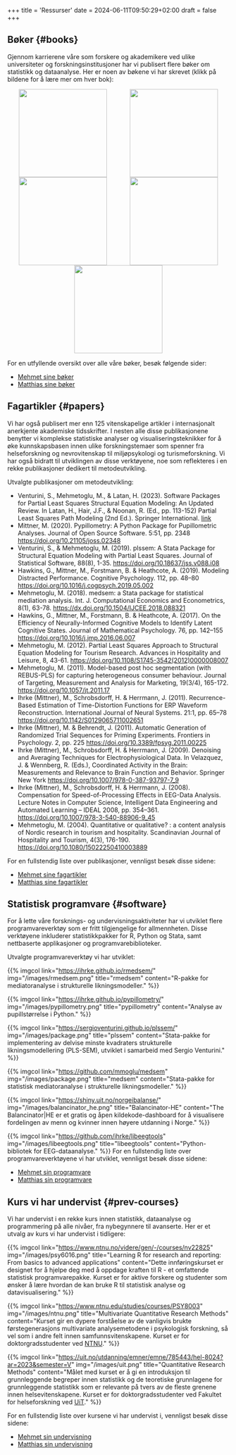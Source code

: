 +++
title = 'Ressurser'
date = 2024-06-11T09:50:29+02:00
draft = false
+++


## Bøker {#books}

Gjennom karrierene våre som forskere og akademikere ved ulike universiteter og forskningsinstitusjoner har vi publisert flere bøker om statistikk og dataanalyse. Her er noen av bøkene vi har skrevet (klikk på bildene for å lære mer om hver bok):

<div style="display:flex;justify-content: space-around; flex-wrap: wrap;">
<a href="https://a.co/d/gMGMV8Q"><img src="/images/book_r22.png" height="200"></a>
<a href="https://a.co/d/1Kiql8F"><img src="/images/book_stata22.png" height="200"></a>
<a href="https://a.co/d/8JlgWw0"><img src="/images/book_plssem21.png" height="200"></a>
<a href="https://www.universitetsforlaget.no/innforing-i-r-for-statistiske-dataanalyser"><img src="/images/book_rnorsk20.png" height="200"></a>
<a href="https://www.ark.no/boker/Mehmet-Mehmetoglu-Kvalitativ-metode-for-merkantile-fag-9788276749946"><img src="/images/book_kvalitativmetode04.png" height="200"></a>
</div>


For en utfyllende oversikt over alle våre bøker, besøk følgende sider:

- [Mehmet sine bøker](https://folk.ntnu.no/mehmetm/web/_site/books.html)
- [Matthias sine bøker](https://ihrke.github.io/publications.html#books)

## Fagartikler {#papers}


Vi har også publisert mer enn 125 vitenskapelige artikler i internasjonalt anerkjente akademiske tidsskrifter. I nesten alle disse publikasjonene benytter vi komplekse statistiske analyser og visualiseringsteknikker for å øke kunnskapsbasen innen ulike forskningstemaer som spenner fra helseforskning og nevrovitenskap til miljøpsykologi og turismeforskning. Vi har også bidratt til utviklingen av disse verktøyene, noe som reflekteres i en rekke publikasjoner dedikert til metodeutvikling.

Utvalgte publikasjoner om metodeutvikling:

- Venturini, S., Mehmetoglu, M., & Latan, H. (2023). Software Packages for Partial Least Squares Structural Equation Modeling: An Updated Review. In Latan, H., Hair, J.F., & Noonan, R. (Ed., pp. 113-152) Partial Least Squares Path Modeling (2nd Ed.). Springer International. [link](https://link.springer.com/chapter/10.1007/978-3-031-37772-3_5)
- Mittner, M. (2020). Pypillometry: A Python Package for Pupillometric Analyses. Journal of Open Source Software. 5:51, pp. 2348 <https://doi.org/10.21105/joss.02348>
- Venturini, S., & Mehmetoglu, M. (2019). plssem: A Stata Package for Structural Equation Modeling with Partial Least Squares. Journal of Statistical Software, 88(8), 1-35. <https://doi.org/10.18637/jss.v088.i08>
- Hawkins, G., Mittner, M., Forstmann, B. & Heathcote, A. (2019). Modeling Distracted Performance. Cognitive Psychology. 112, pp. 48–80 <https://doi.org/10.1016/j.cogpsych.2019.05.002>
- Mehmetoglu, M. (2018). medsem: a Stata package for statistical mediation analysis. Int. J. Computational Economics and Econometrics, 8(1), 63-78. <https://dx.doi.org/10.1504/IJCEE.2018.088321>
- Hawkins, G., Mittner, M., Forstmann, B. & Heathcote, A. (2017). On the Efficiency of Neurally-Informed Cognitive Models to Identify Latent Cognitive States. Journal of Mathematical Psychology. 76, pp. 142–155 <https://doi.org/10.1016/j.jmp.2016.06.007>
- Mehmetoglu, M. (2012). Partial Least Squares Approach to Structural Equation Modeling for Tourism Research. Advances in Hospitality and Leisure, 8, 43-61. <https://doi.org/10.1108/S1745-3542(2012)0000008007>
- Mehmetoglu, M. (2011). Model-based post hoc segmentation (with REBUS-PLS) for capturing heterogeneous consumer behaviour. Journal of Targeting, Measurement and Analysis for Marketing, 19(3/4), 165-172. <https://doi.org/10.1057/jt.2011.17>
- Ihrke (Mittner), M., Schrobsdorff, H. & Herrmann, J. (2011). Recurrence-Based Estimation of Time-Distortion Functions for ERP Waveform Reconstruction. International Journal of Neural Systems. 21:1, pp. 65–78 <https://doi.org/10.1142/S0129065711002651>
- Ihrke (Mittner), M. & Behrendt, J. (2011). Automatic Generation of Randomized Trial Sequences for Priming Experiments. Frontiers in Psychology. 2, pp. 225 <https://doi.org/10.3389/fpsyg.2011.00225>
- Ihrke (Mittner), M., Schrobsdorff, H. & Herrmann, J. (2009). Denoising and Averaging Techniques for Electrophysiological Data. In Velazquez, J. & Wennberg, R. (Eds.), Coordinated Activity in the Brain: Measurements and Relevance to Brain Function and Behavior. Springer New York <https://doi.org/10.1007/978-0-387-93797-7_9>
- Ihrke (Mittner), M., Schrobsdorff, H. & Herrmann, J. (2008). Compensation for Speed-of-Processing Effects in EEG-Data Analysis. Lecture Notes in Computer Science, Intelligent Data Engineering and Automated Learning – IDEAL 2008, pp. 354–361. <https://doi.org/10.1007/978-3-540-88906-9_45>
- Mehmetoglu, M. (2004). Quantitative or qualitative? : a content analysis of Nordic research in tourism and hospitality. Scandinavian Journal of Hospitality and Tourism, 4(3), 176-190. <https://doi.org/10.1080/15022250410003889>

For en fullstendig liste over publikasjoner, vennligst besøk disse sidene:

- [Mehmet sine fagartikler](https://folk.ntnu.no/mehmetm/web/_site/articles.html)
- [Matthias sine fagartikler](https://ihrke.github.io/publications.html)

## Statistisk programvare {#software}


For å lette våre forsknings- og undervisningsaktiviteter har vi utviklet flere programvareverktøy som er fritt tilgjengelige for allmennheten. Disse verktøyene inkluderer statistikkpakker for R, Python og Stata, samt nettbaserte applikasjoner og programvarebiblioteker.

Utvalgte programvareverktøy vi har utviklet:

{{% imgcol
    link="https://ihrke.github.io/rmedsem/"
    img="/images/rmedsem.png"
    title="rmedsem"
    content="R-pakke for mediatoranalyse i strukturelle likningsmodeller."
%}}

{{% imgcol
    link="https://ihrke.github.io/pypillometry/"
    img="/images/pypillometry.png"
    title="pypillometry"
    content="Analyse av pupillstørrelse i Python."
%}}

{{% imgcol
    link="https://sergioventurini.github.io/plssem/"
    img="/images/package.png"
    title="plssem"
    content="Stata-pakke for implementering av delvise minste kvadraters strukturelle likningsmodellering (PLS-SEM), utviklet i samarbeid med Sergio Venturini."
%}}

{{% imgcol
    link="https://github.com/mmoglu/medsem"
    img="/images/package.png"
    title="medsem"
    content="Stata-pakke for statistisk mediatoranalyse i strukturelle likningsmodeller."
%}}

{{% imgcol
    link="https://shiny.uit.no/norgeibalanse/"
    img="/images/balancinator_he.png"
    title="Balancinator-HE"
    content="The Balancinator|HE er et gratis og åpen kildekode-dashboard for å visualisere fordelingen av menn og kvinner innen høyere utdanning i Norge."
%}}


{{% imgcol
    link="https://github.com/ihrke/libeegtools"
    img="/images/libeegtools.png"
    title="libeegtools"
    content="Python-bibliotek for EEG-dataanalyse."
%}}
For en fullstendig liste over programvareverktøyene vi har utviklet, vennligst besøk disse sidene:

- [Mehmet sin programvare](https://folk.ntnu.no/mehmetm/web/_site/software.html)
- [Matthias sin programvare](https://ihrke.github.io/software.html)

## Kurs vi har undervist {#prev-courses}

Vi har undervist i en rekke kurs innen statistikk, dataanalyse og programmering på alle nivåer, fra nybegynnere til avanserte. Her er et utvalg av kurs vi har undervist i tidligere:

{{% imgcol
    link="https://www.ntnu.no/videre/gen/-/courses/nv22825"
    img="/images/psy6016.png"
    title="Learning R for research and reporting: From basics to advanced applications"
    content="Dette innføringskurset er designet for å hjelpe deg med å oppdage kraften til R - et omfattende statistisk programvarepakke. Kurset er for aktive forskere og studenter som ønsker å lære hvordan de kan bruke R til statistisk analyse og datavisualisering."
%}}

{{% imgcol
    link="https://www.ntnu.edu/studies/courses/PSY8003"
    img="/images/ntnu.png"
    title="Multivariate Quantitative Research Methods"
    content="Kurset gir en dypere forståelse av de vanligvis brukte førstegenerasjons multivariate analysemetodene i psykologisk forskning, så vel som i andre felt innen samfunnsvitenskapene. Kurset er for doktorgradsstudenter ved [NTNU](https://ntnu.edu)."
%}}

{{% imgcol
    link="https://uit.no/utdanning/emner/emne/785443/hel-8024?ar=2023&semester=V"
    img="/images/uit.png"
    title="Quantitative Research Methods"
    content="Målet med kurset er å gi en introduksjon til grunnleggende begreper innen statistikk og de teoretiske grunnlagene for grunnleggende statistikk som er relevante på tvers av de fleste grenene innen helsevitenskapene. Kurset er for doktorgradsstudenter ved Fakultet for helseforskning ved [UiT](https://en.uit.no)."
%}}

For en fullstendig liste over kursene vi har undervist i, vennligst besøk disse sidene:

- [Mehmet sin undervisning](https://folk.ntnu.no/mehmetm/web/_site/teaching.html)
- [Matthias sin undervisning](https://ihrke.github.io/share/cv.pdf)